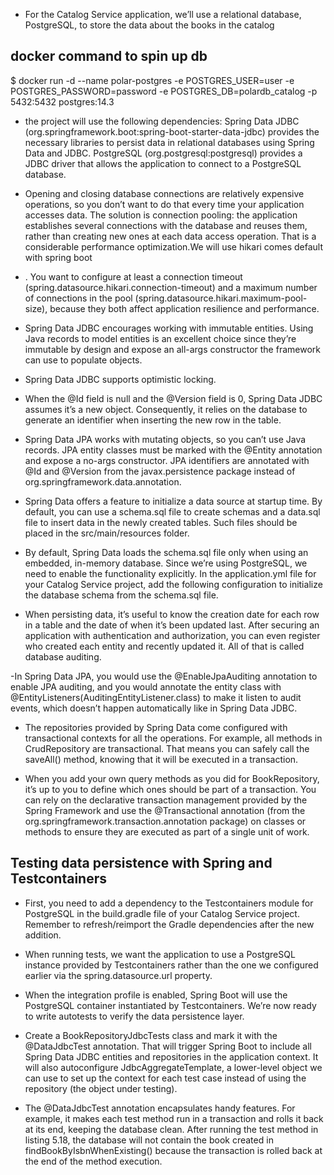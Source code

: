 - For the Catalog Service application, we’ll use a relational database, PostgreSQL, to store the data about the books in the catalog

## docker command to spin up db
$ docker run -d --name polar-postgres -e POSTGRES_USER=user -e POSTGRES_PASSWORD=password -e POSTGRES_DB=polardb_catalog -p 5432:5432 postgres:14.3
- the project will use the following dependencies:
    Spring Data JDBC (org.springframework.boot:spring-boot-starter-data-jdbc) provides the necessary libraries to persist data in relational databases using Spring Data and JDBC.
    PostgreSQL (org.postgresql:postgresql) provides a JDBC driver that allows the application to connect to a PostgreSQL database.

- Opening and closing database connections are relatively expensive operations, so you don’t want to do that every time your application accesses data. The solution is connection pooling: the application establishes several connections with the database and reuses them, rather than creating new ones at each data access operation. That is a considerable performance optimization.We will use hikari comes default with spring boot

- . You want to configure at least a connection timeout (spring.datasource.hikari.connection-timeout) and a maximum number of connections in the pool (spring.datasource.hikari.maximum-pool-size), because they both affect application resilience and performance.

- Spring Data JDBC encourages working with immutable entities. Using Java records to model entities is an excellent choice since they’re immutable by design and expose an all-args constructor the framework can use to populate objects.

- Spring Data JDBC supports optimistic locking.

- When the @Id field is null and the @Version field is 0, Spring Data JDBC assumes it’s a new object. Consequently, it relies on the database to generate an identifier when inserting the new row in the table.

- Spring Data JPA works with mutating objects, so you can’t use Java records. JPA entity classes must be marked with the @Entity annotation and expose a no-args constructor. JPA identifiers are annotated with @Id and @Version from the javax.persistence package instead of org.springframework.data.annotation.

- Spring Data offers a feature to initialize a data source at startup time. By default, you can use a schema.sql file to create schemas and a data.sql file to insert data in the newly created tables. Such files should be placed in the src/main/resources folder.

- By default, Spring Data loads the schema.sql file only when using an embedded, in-memory database. Since we’re using PostgreSQL, we need to enable the functionality explicitly. In the application.yml file for your Catalog Service project, add the following configuration to initialize the database schema from the schema.sql file.

- When persisting data, it’s useful to know the creation date for each row in a table and the date of when it’s been updated last. After securing an application with authentication and authorization, you can even register who created each entity and recently updated it. All of that is called database auditing.

-In Spring Data JPA, you would use the @EnableJpaAuditing annotation to enable JPA auditing, and you would annotate the entity class with @EntityListeners(AuditingEntityListener.class) to make it listen to audit events, which doesn’t happen automatically like in Spring Data JDBC.

- The repositories provided by Spring Data come configured with transactional contexts for all the operations. For example, all methods in CrudRepository are transactional. That means you can safely call the saveAll() method, knowing that it will be executed in a transaction.

- When you add your own query methods as you did for BookRepository, it’s up to you to define which ones should be part of a transaction. You can rely on the declarative transaction management provided by the Spring Framework and use the @Transactional annotation (from the org.springframework.transaction.annotation package) on classes or methods to ensure they are executed as part of a single unit of work.

## Testing data persistence with Spring and Testcontainers

- First, you need to add a dependency to the Testcontainers module for PostgreSQL in the build.gradle file of your Catalog Service project. Remember to refresh/reimport the Gradle dependencies after the new addition.

- When running tests, we want the application to use a PostgreSQL instance provided by Testcontainers rather than the one we configured earlier via the spring.datasource.url property.

- When the integration profile is enabled, Spring Boot will use the PostgreSQL container instantiated by Testcontainers. We’re now ready to write autotests to verify the data persistence layer.

- Create a BookRepositoryJdbcTests class and mark it with the @DataJdbcTest annotation. That will trigger Spring Boot to include all Spring Data JDBC entities and repositories in the application context. It will also autoconfigure JdbcAggregateTemplate, a lower-level object we can use to set up the context for each test case instead of using the repository (the object under testing).

- The @DataJdbcTest annotation encapsulates handy features. For example, it makes each test method run in a transaction and rolls it back at its end, keeping the database clean. After running the test method in listing 5.18, the database will not contain the book created in findBookByIsbnWhenExisting() because the transaction is rolled back at the end of the method execution.